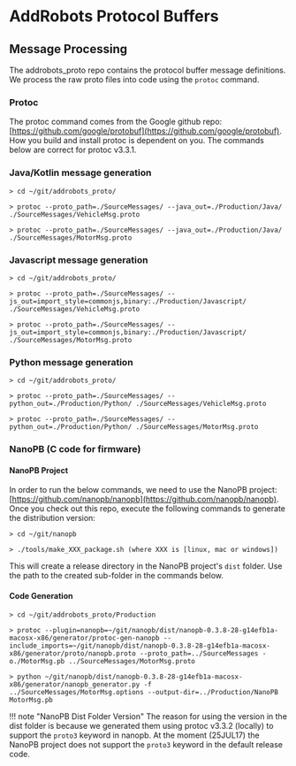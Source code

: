 # AddRobots Protocol Buffers

## Message Processing

The addrobots_proto repo contains the protocol buffer message definitions. We process the raw proto files into code using the `protoc` command.

### Protoc

The protoc command comes from the Google github repo: [https://github.com/google/protobuf](https://github.com/google/protobuf). How you build and install protoc is dependent on you. The commands below are correct for protoc v3.3.1.

### Java/Kotlin message generation

	> cd ~/git/addrobots_proto/

	> protoc --proto_path=./SourceMessages/ --java_out=./Production/Java/ ./SourceMessages/VehicleMsg.proto

	> protoc --proto_path=./SourceMessages/ --java_out=./Production/Java/ ./SourceMessages/MotorMsg.proto

### Javascript message generation

	> cd ~/git/addrobots_proto/

	> protoc --proto_path=./SourceMessages/ --js_out=import_style=commonjs,binary:./Production/Javascript/ ./SourceMessages/VehicleMsg.proto

	> protoc --proto_path=./SourceMessages/ --js_out=import_style=commonjs,binary:./Production/Javascript/ ./SourceMessages/MotorMsg.proto

### Python message generation

	> cd ~/git/addrobots_proto/

	> protoc --proto_path=./SourceMessages/ --python_out=./Production/Python/ ./SourceMessages/VehicleMsg.proto

	> protoc --proto_path=./SourceMessages/ --python_out=./Production/Python/ ./SourceMessages/MotorMsg.proto

### NanoPB (C code for firmware)

#### NanoPB Project
In order to run the below commands, we need to use the NanoPB project: [https://github.com/nanopb/nanopb](https://github.com/nanopb/nanopb). Once you check out this repo, execute the following commands to generate the distribution version:

	> cd ~/git/nanopb
	
	> ./tools/make_XXX_package.sh (where XXX is [linux, mac or windows])
	
This will create a release directory in the NanoPB project's `dist` folder. Use the path to the created sub-folder in the commands below.
	
#### Code Generation

	> cd ~/git/addrobots_proto/Production

	> protoc --plugin=nanopb=~/git/nanopb/dist/nanopb-0.3.8-28-g14efb1a-macosx-x86/generator/protoc-gen-nanopb --include_imports=~/git/nanopb/dist/nanopb-0.3.8-28-g14efb1a-macosx-x86/generator/proto/nanopb.proto --proto_path=../SourceMessages -o./MotorMsg.pb ../SourceMessages/MotorMsg.proto

	> python ~/git/nanopb/dist/nanopb-0.3.8-28-g14efb1a-macosx-x86/generator/nanopb_generator.py -f ../SourceMessages/MotorMsg.options --output-dir=../Production/NanoPB MotorMsg.pb

!!! note "NanoPB Dist Folder Version"
	The reason for using the version in the dist folder is because we generated them using protoc v3.3.2 (locally) to support the `proto3` keyword in nanopb. At the moment (25JUL17) the NanoPB project does not support the `proto3` keyword in the default release code.
